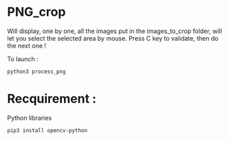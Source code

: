 # PNG_crop

Will display, one by one, all the images put in the images_to_crop folder, will let you select the selected area by mouse. Press C key to validate, then do the next one !

To launch :
```console
python3 process_png
```

# Recquirement :

Python libraries 
```console
pip3 install opencv-python
```